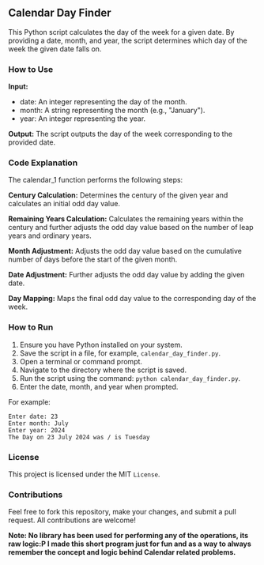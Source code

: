 ## Calendar Day Finder
This Python script calculates the day of the week for a given date. By providing a date, month, and year, the script determines which day of the week the given date falls on.

### How to Use
**Input:**
- date: An integer representing the day of the month.
- month: A string representing the month (e.g., "January").
- year: An integer representing the year.

**Output:**
The script outputs the day of the week corresponding to the provided date.

### Code Explanation
The calendar_1 function performs the following steps:

**Century Calculation:**
Determines the century of the given year and calculates an initial odd day value.

**Remaining Years Calculation:**
Calculates the remaining years within the century and further adjusts the odd day value based on the number of leap years and ordinary years.

**Month Adjustment:**
Adjusts the odd day value based on the cumulative number of days before the start of the given month.

**Date Adjustment:**
Further adjusts the odd day value by adding the given date.

**Day Mapping:**
Maps the final odd day value to the corresponding day of the week.

### How to Run
1. Ensure you have Python installed on your system.
2. Save the script in a file, for example, ``calendar_day_finder.py``.
3. Open a terminal or command prompt.
4. Navigate to the directory where the script is saved.
5. Run the script using the command: ``python calendar_day_finder.py``.
6. Enter the date, month, and year when prompted.

For example:
```
Enter date: 23
Enter month: July
Enter year: 2024
The Day on 23 July 2024 was / is Tuesday
```

### License
This project is licensed under the MIT ``License``.

### Contributions
Feel free to fork this repository, make your changes, and submit a pull request. All contributions are welcome!

**Note: No library has been used for performing any of the operations, its raw logic:P I made this short program just for fun and as a way to always remember the concept and logic behind Calendar related problems.**
